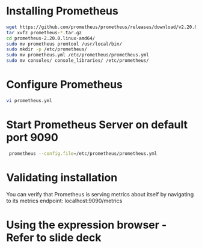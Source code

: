 # Installing Prometheus
```sh
wget https://github.com/prometheus/prometheus/releases/download/v2.20.0/prometheus-2.20.0.linux-amd64.tar.gz
tar xvfz prometheus-*.tar.gz
cd prometheus-2.20.0.linux-amd64/
sudo mv prometheus promtool /usr/local/bin/
sudo mkdir -p /etc/prometheus/
sudo mv prometheus.yml /etc/prometheus/prometheus.yml
sudo mv consoles/ console_libraries/ /etc/prometheus/
```

# Configure Prometheus
```sh
vi prometheus.yml 
```

# Start Prometheus Server on default port 9090
```sh
 prometheus --config.file=/etc/prometheus/prometheus.yml
 ```
 
# Validating installation 
You can verify that Prometheus is serving metrics about itself by navigating to its metrics endpoint: localhost:9090/metrics


# Using the expression browser - Refer to slide deck 
